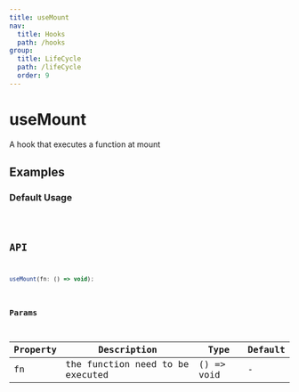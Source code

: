 ```yaml
---
title: useMount
nav:
  title: Hooks
  path: /hooks
group:
  title: LifeCycle
  path: /lifeCycle
  order: 9
---
```


# useMount

A hook that executes a function at mount

## Examples

### Default Usage

<code src="./demo/demo1.tsx" />

## API

```javascript
useMount(fn: () => void);
```

### Params

| Property    | Description                                         | Type                   | Default |
|---------|----------------------------------------------|------------------------|--------|
| fn | the function need to be executed | () => void | -      |
